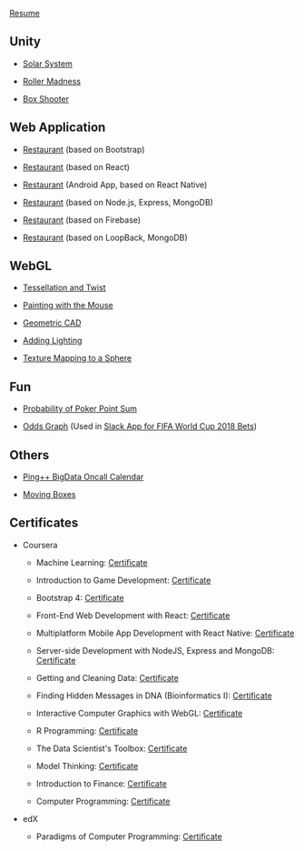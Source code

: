 [Resume](/resume/kai_wang_resume.pdf)

## Unity

-   [Solar System](/unity/Solar%20System/index.html)

-   [Roller Madness](/unity/Roller%20Madness/index.html)

-   [Box Shooter](/unity/Box%20Shooter/index.html)

## Web Application

-   [Restaurant](https://confusion-bootstrap.herokuapp.com) (based on Bootstrap)

-   [Restaurant](https://confusion-react-frontend.herokuapp.com) (based on React)

-   [Restaurant](https://exp-shell-app-assets.s3.us-west-1.amazonaws.com/android/%40goalboy/confusion-7d539306e2c7418b9de6e848db8c7206-signed.apk) (Android App, based on React Native)

-   [Restaurant](https://confusion-react-nodejs.herokuapp.com) (based on Node.js, Express, MongoDB)

-   [Restaurant](https://confusion-reactjs-firebase.herokuapp.com) (based on Firebase)

-   [Restaurant](https://confusion-react-loopback.herokuapp.com) (based on LoopBack, MongoDB)

## WebGL

-   [Tessellation and Twist](/webgl/tessellation_twist.html)

-   [Painting with the Mouse](/webgl/painting_with_the_mouse.html)

-   [Geometric CAD](/webgl/geometric_cad.html)

-   [Adding Lighting](/webgl/lighting.html)

-   [Texture Mapping to a Sphere](/webgl/texture_mapping.html)

## Fun

-   [Probability of Poker Point Sum](/fun/pokers.html)

-   [Odds Graph](/fun/world_cup_2018_odds.html?other_total=200.0&same_total=185.0) (Used in [Slack App for FIFA World Cup 2018 Bets](https://github.com/charles-wangkai/betbot_worldcup2018))

## Others

-   [Ping++ BigData Oncall Calendar](/others/pingxx_bigdata_oncall_calendar.html)

-   [Moving Boxes](/others/moving_boxes.html)

## Certificates

-   Coursera

    -   Machine Learning: [Certificate](/certificates/certificate_machine_learning.pdf)

    -   Introduction to Game Development: [Certificate](/certificates/certificate_game_development.pdf)

    -   Bootstrap 4: [Certificate](/certificates/certificate_bootstrap.pdf)

    -   Front-End Web Development with React: [Certificate](/certificates/certificate_front_end_react.pdf)

    -   Multiplatform Mobile App Development with React Native: [Certificate](/certificates/certificate_react_native.pdf)

    -   Server-side Development with NodeJS, Express and MongoDB: [Certificate](/certificates/certificate_server_side_nodejs.pdf)

    -   Getting and Cleaning Data: [Certificate](/certificates/certificate_getting_and_cleaning_data.pdf)

    -   Finding Hidden Messages in DNA (Bioinformatics I): [Certificate](/certificates/certificate_bioinformatics_1.pdf)

    -   Interactive Computer Graphics with WebGL: [Certificate](/certificates/certificate_webgl.pdf)

    -   R Programming: [Certificate](/certificates/certificate_r_programming.pdf)

    -   The Data Scientist's Toolbox: [Certificate](/certificates/certificate_data_scientist_toolbox.pdf)

    -   Model Thinking: [Certificate](/certificates/certificate_model_thinking.pdf)

    -   Introduction to Finance: [Certificate](/certificates/certificate_finance.pdf)

    -   Computer Programming: [Certificate](/certificates/certificate_computer_programming.pdf)

-   edX

    -   Paradigms of Computer Programming: [Certificate](https://courses.edx.org/certificates/c952c7addbe34438a45c316752969049)
